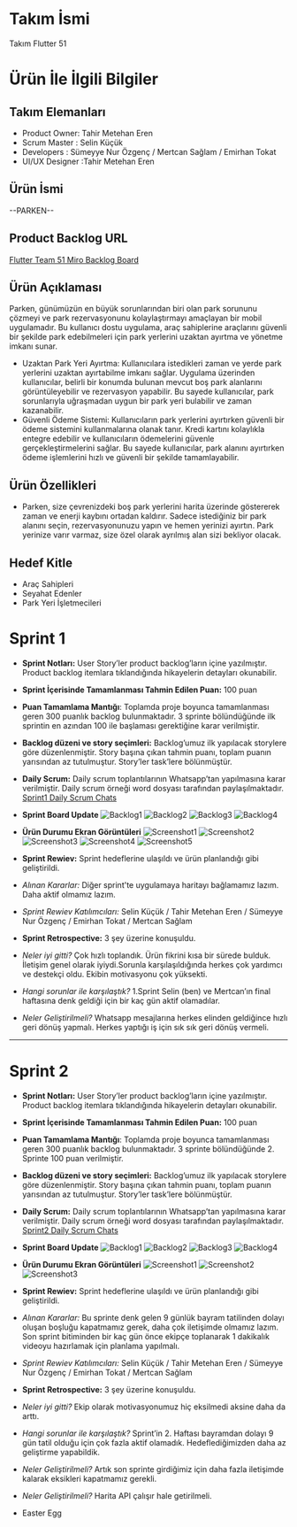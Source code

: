 # Takım İsmi
Takım Flutter 51
# Ürün İle İlgili Bilgiler
## Takım Elemanları
- Product Owner: Tahir Metehan Eren 
- Scrum Master : Selin Küçük 
- Developers : Sümeyye Nur Özgenç / Mertcan Sağlam / Emirhan Tokat 
- UI/UX Designer :Tahir Metehan Eren 

## Ürün İsmi
--PARKEN--
## Product Backlog URL
[Flutter Team 51 Miro Backlog Board](https://miro.com/app/board/uXjVMABKJkc=/)

## Ürün Açıklaması
Parken, günümüzün en büyük sorunlarından biri olan park sorununu çözmeyi ve park rezervasyonunu kolaylaştırmayı amaçlayan bir mobil uygulamadır. Bu kullanıcı dostu uygulama, araç sahiplerine  araçlarını güvenli bir şekilde park edebilmeleri için park yerlerini uzaktan ayırtma ve yönetme imkanı sunar.
- Uzaktan Park Yeri Ayırtma: Kullanıcılara istedikleri zaman ve yerde park yerlerini uzaktan ayırtabilme imkanı sağlar. Uygulama üzerinden kullanıcılar, belirli bir konumda bulunan mevcut boş park alanlarını görüntüleyebilir ve rezervasyon yapabilir. Bu sayede kullanıcılar, park sorunlarıyla uğraşmadan uygun bir park yeri bulabilir ve zaman kazanabilir.
- Güvenli Ödeme Sistemi: Kullanıcıların park yerlerini ayırtırken güvenli bir ödeme sistemini kullanmalarına olanak tanır. Kredi kartını kolaylıkla entegre edebilir ve kullanıcıların ödemelerini güvenle gerçekleştirmelerini sağlar. Bu sayede kullanıcılar, park alanını ayırtırken ödeme işlemlerini hızlı ve güvenli bir şekilde tamamlayabilir.

## Ürün Özellikleri
- Parken, size çevrenizdeki boş park yerlerini harita üzerinde göstererek zaman ve enerji kaybını ortadan kaldırır. Sadece istediğiniz bir park  alanını seçin, rezervasyonunuzu yapın ve hemen yerinizi ayırtın. Park yerinize varır varmaz, size özel olarak ayrılmış alan sizi bekliyor olacak.

## Hedef Kitle
- Araç Sahipleri
- Seyahat Edenler 
- Park Yeri İşletmecileri

# Sprint 1
- **Sprint Notları:** User Story’ler product backlog’ların içine yazılmıştır. Product backlog itemlara tıklandığında hikayelerin detayları okunabilir.
- **Sprint İçerisinde Tamamlanması Tahmin Edilen Puan:** 100 puan
- **Puan Tamamlama Mantığı**: Toplamda proje boyunca tamamlanması geren 300 puanlık backlog bulunmaktadır. 3 sprinte bölündüğünde ilk sprintin en azından 100 ile başlaması gerektiğine karar verilmiştir.
- **Backlog düzeni ve story seçimleri:** Backlog’umuz ilk yapılacak storylere göre düzenlenmiştir. Story başına çıkan tahmin puanı, toplam puanın yarısından az tutulmuştur. Story’ler task’lere bölünmüştür.
- **Daily Scrum:** Daily scrum toplantılarının Whatsapp’tan yapılmasına karar verilmiştir. Daily scrum örneği word dosyası tarafından paylaşılmaktadır. [Sprint1 Daily Scrum Chats](https://github.com/selinkuck/F-51-Bootcamp/blob/main/Project%20Management/sprint_1/Daily%20Scrum%20Chats.docx)
- **Sprint Board Update**
  ![Backlog1](https://github.com/selinkuck/F-51-Bootcamp/blob/main/Project%20Management/sprint_1/Screenshot%202023-06-17%20222433.png)
  ![Backlog2](https://github.com/selinkuck/F-51-Bootcamp/blob/main/Project%20Management/sprint_1/Screenshot%202023-06-17%20222658.png)
  ![Backlog3](https://github.com/selinkuck/F-51-Bootcamp/blob/main/Project%20Management/sprint_1/Screenshot%202023-06-17%20222754%20-%20Copy.png)
  ![Backlog4](https://github.com/selinkuck/F-51-Bootcamp/blob/main/Project%20Management/sprint_1/Screenshot%202023-06-17%20222918.png)
- **Ürün Durumu Ekran Görüntüleri**
  ![Screenshot1](https://github.com/selinkuck/F-51-Bootcamp/blob/main/Project%20Management/sprint_1/Screenshot_1687021723.png)
  ![Screenshot2](https://github.com/selinkuck/F-51-Bootcamp/blob/main/Project%20Management/sprint_1/Screenshot_1687022009.png)
  ![Screenshot3](https://github.com/selinkuck/F-51-Bootcamp/blob/main/Project%20Management/sprint_1/Screenshot_1687022020.png)
  ![Screenshot4](https://github.com/selinkuck/F-51-Bootcamp/blob/main/Project%20Management/sprint_1/Screenshot_1687021978.png)
  ![Screenshot5](https://github.com/selinkuck/F-51-Bootcamp/blob/main/Project%20Management/sprint_1/Screenshot_1687022078.png)

- **Sprint Rewiev:**
Sprint hedeflerine ulaşıldı ve ürün planlandığı gibi geliştirildi.

- *Alınan Kararlar:* Diğer sprint'te uygulamaya haritayı bağlamamız lazım. Daha aktif olmamız lazım.
- *Sprint Rewiev Katılımcıları:* Selin Küçük / Tahir Metehan Eren / Sümeyye Nur Özgenç / Emirhan Tokat / Mertcan Sağlam

- **Sprint Retrospective:** 3 şey üzerine konuşuldu.
- *Neler iyi gitti?* Çok hızlı toplandık. Ürün fikrini kısa bir sürede bulduk. İletişim genel olarak iyiydi.Sorunla karşılaşıldığında herkes çok yardımcı ve destekçi oldu. Ekibin motivasyonu çok yüksekti.
- *Hangi sorunlar ile karşılaştık?* 1.Sprint Selin (ben) ve Mertcan’ın final haftasına denk geldiği için bir kaç gün aktif olamadılar.
- *Neler Geliştirilmeli?* Whatsapp mesajlarına herkes elinden geldiğince hızlı geri dönüş yapmalı. Herkes yaptığı iş için sık  sık geri dönüş vermeli.
---------------------------
# Sprint 2
- **Sprint Notları:** User Story’ler product backlog’ların içine yazılmıştır. Product backlog itemlara tıklandığında hikayelerin detayları okunabilir.
- **Sprint İçerisinde Tamamlanması Tahmin Edilen Puan:** 100 puan
- **Puan Tamamlama Mantığı**: Toplamda proje boyunca tamamlanması geren 300 puanlık backlog bulunmaktadır. 3 sprinte bölündüğünde 2. Sprinte 100 puan verilmiştir.
-  **Backlog düzeni ve story seçimleri:** Backlog’umuz ilk yapılacak storylere göre düzenlenmiştir. Story başına çıkan tahmin puanı, toplam puanın yarısından az tutulmuştur. Story’ler task’lere bölünmüştür.
-  **Daily Scrum:** Daily scrum toplantılarının Whatsapp’tan yapılmasına karar verilmiştir. Daily scrum örneği word dosyası tarafından paylaşılmaktadır. [Sprint2 Daily Scrum Chats](https://github.com/selinkuck/F-51-Bootcamp/blob/main/Project%20Management/sprint_2/Daily_Scrum_2.Sprint.docx)
- **Sprint Board Update**
  ![Backlog1](https://github.com/selinkuck/F-51-Bootcamp/blob/main/Project%20Management/sprint_2/Screenshot%202023-07-02%20151056.png)
  ![Backlog2](https://github.com/selinkuck/F-51-Bootcamp/blob/main/Project%20Management/sprint_2/Screenshot%202023-07-02%20151141.png)
  ![Backlog3](https://github.com/selinkuck/F-51-Bootcamp/blob/main/Project%20Management/sprint_2/Screenshot%202023-07-02%20151211.png)
  ![Backlog4](https://github.com/selinkuck/F-51-Bootcamp/blob/main/Project%20Management/sprint_2/Screenshot%202023-07-02%20151228.png)
- **Ürün Durumu Ekran Görüntüleri**
   ![Screenshot1](https://github.com/selinkuck/F-51-Bootcamp/blob/main/Project%20Management/sprint_2/Screenshot_1688300217.png)
   ![Screenshot2](https://github.com/selinkuck/F-51-Bootcamp/blob/main/Project%20Management/sprint_1/Screenshot_1687022067.png)
   ![Screenshot3](https://github.com/selinkuck/F-51-Bootcamp/blob/main/Project%20Management/sprint_1/Screenshot_1687022180.png)

- **Sprint Rewiev:**
Sprint hedeflerine ulaşıldı ve ürün planlandığı gibi geliştirildi.

- *Alınan Kararlar:* Bu sprinte denk gelen 9 günlük bayram tatilinden dolayı oluşan boşluğu kapatmamız gerek, daha çok iletişimde olmamız lazım. Son sprint bitiminden bir kaç gün önce ekipçe toplanarak 1 dakikalık videoyu hazırlamak için planlama yapılmalı.
- *Sprint Rewiev Katılımcıları:* Selin Küçük / Tahir Metehan Eren / Sümeyye Nur Özgenç / Emirhan Tokat / Mertcan Sağlam
    
- **Sprint Retrospective:** 3 şey üzerine konuşuldu.
- *Neler iyi gitti?* Ekip olarak motivasyonumuz hiç eksilmedi aksine daha da arttı.
- *Hangi sorunlar ile karşılaştık?* Sprint’in 2. Haftası bayramdan dolayı 9 gün tatil olduğu için çok fazla aktif olamadık. Hedeflediğimizden daha az geliştirme yapabildik.
- *Neler Geliştirilmeli?* Artık son sprinte girdiğimiz için daha fazla iletişimde kalarak eksikleri kapatmamız gerekli.
- *Neler Geliştirilmeli?* Harita API çalışır hale getirilmeli.

- Easter Egg
  
  
